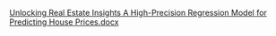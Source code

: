 [Unlocking Real Estate Insights A High-Precision Regression Model for Predicting House Prices.docx](https://github.com/user-attachments/files/16310516/Unlocking.Real.Estate.Insights.A.High-Precision.Regression.Model.for.Predicting.House.Prices.docx)
